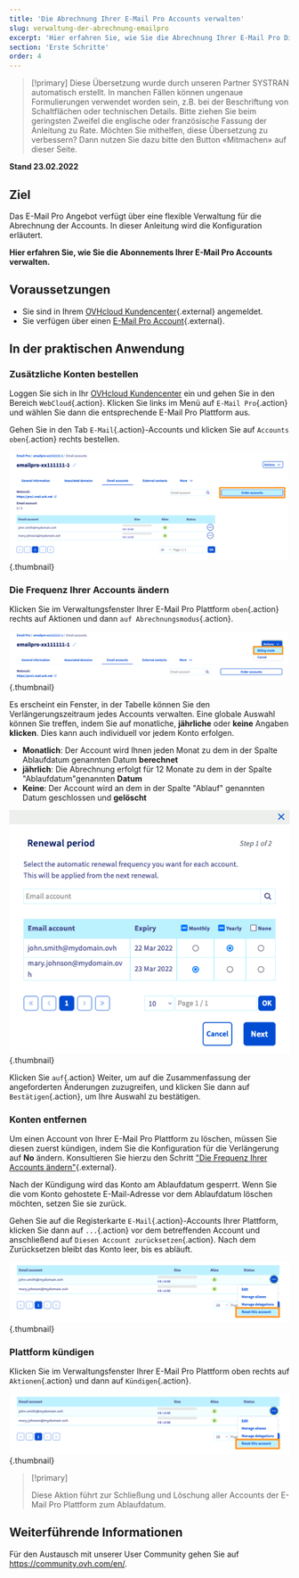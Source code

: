 ```yaml
---
title: 'Die Abrechnung Ihrer E-Mail Pro Accounts verwalten'
slug: verwaltung-der-abrechnung-emailpro
excerpt: 'Hier erfahren Sie, wie Sie die Abrechnung Ihrer E-Mail Pro Dienstleistung verwalten.'
section: 'Erste Schritte'
order: 4
---
```


> [!primary]
> Diese Übersetzung wurde durch unseren Partner SYSTRAN automatisch erstellt. In manchen Fällen können ungenaue Formulierungen verwendet worden sein, z.B. bei der Beschriftung von Schaltflächen oder technischen Details. Bitte ziehen Sie beim geringsten Zweifel die englische oder französische Fassung der Anleitung zu Rate. Möchten Sie mithelfen, diese Übersetzung zu verbessern? Dann nutzen Sie dazu bitte den Button «Mitmachen» auf dieser Seite.
>

**Stand 23.02.2022**

## Ziel

Das E-Mail Pro Angebot verfügt über eine flexible Verwaltung für die Abrechnung der Accounts. In dieser Anleitung wird die Konfiguration erläutert.

**Hier erfahren Sie, wie Sie die Abonnements Ihrer E-Mail Pro Accounts verwalten.**

## Voraussetzungen

- Sie sind in Ihrem [OVHcloud Kundencenter](https://www.ovh.com/auth/?action=gotomanager&from=https://www.ovh.de/&ovhSubsidiary=de){.external} angemeldet.
- Sie verfügen über einen [E-Mail Pro Account](https://www.ovhcloud.com/de/emails/email-pro/){.external}.

## In der praktischen Anwendung

### Zusätzliche Konten bestellen

Loggen Sie sich in Ihr [OVHcloud Kundencenter](https://www.ovh.com/auth/?action=gotomanager&from=https://www.ovh.de/&ovhSubsidiary=de) ein und gehen Sie in den Bereich `WebCloud`{.action}. Klicken Sie links im Menü auf `E-Mail Pro`{.action} und wählen Sie dann die entsprechende E-Mail Pro Plattform aus.

Gehen Sie in den Tab `E-Mail`{.action}-Accounts und klicken Sie auf `Accounts oben`{.action} rechts bestellen.

![billing_emailpro](images/billing-emailpro-01.png){.thumbnail}

### Die Frequenz Ihrer Accounts ändern <a name="periodicity"></a>

Klicken Sie im Verwaltungsfenster Ihrer E-Mail Pro Plattform `oben`{.action} rechts auf Aktionen und dann `auf Abrechnungsmodus`{.action}. 

![billing_emailpro](images/billing-emailpro-02.png){.thumbnail}

Es erscheint ein Fenster, in der Tabelle können Sie den Verlängerungszeitraum jedes Accounts verwalten. Eine globale Auswahl können Sie treffen, indem Sie auf monatliche, **jährliche** oder **keine** Angaben **klicken**. Dies kann auch individuell vor jedem Konto erfolgen.

- **Monatlich**: Der Account wird Ihnen jeden Monat zu dem in der Spalte Ablaufdatum genannten Datum **berechnet**
- **jährlich**: Die Abrechnung erfolgt für 12 Monate zu dem in der Spalte "Ablaufdatum"genannten **Datum**
- **Keine**\: Der Account wird an dem in der Spalte "Ablauf" genannten Datum geschlossen und **gelöscht**

![billing_emailpro](images/billing-emailpro-03.png){.thumbnail}

Klicken Sie `auf`{.action} Weiter, um auf die Zusammenfassung der angeforderten Änderungen zuzugreifen, und klicken Sie dann auf `Bestätigen`{.action}, um Ihre Auswahl zu bestätigen.

### Konten entfernen

Um einen Account von Ihrer E-Mail Pro Plattform zu löschen, müssen Sie diesen zuerst kündigen, indem Sie die Konfiguration für die Verlängerung auf **No** ändern. Konsultieren Sie hierzu den Schritt ["Die Frequenz Ihrer Accounts ändern"](#periodicity){.external}.

Nach der Kündigung wird das Konto am Ablaufdatum gesperrt. Wenn Sie die vom Konto gehostete E-Mail-Adresse vor dem Ablaufdatum löschen möchten, setzen Sie sie zurück.

Gehen Sie auf die Registerkarte `E-Mail`{.action}-Accounts Ihrer Plattform, klicken Sie dann auf `...`{.action} vor dem betreffenden Account und anschließend auf `Diesen Account zurücksetzen`{.action}. Nach dem Zurücksetzen bleibt das Konto leer, bis es abläuft.

![billing_emailpro](images/billing-emailpro-04.png){.thumbnail}

### Plattform kündigen

Klicken Sie im Verwaltungsfenster Ihrer E-Mail Pro Plattform oben rechts auf `Aktionen`{.action} und dann auf `Kündigen`{.action}. 

![billing_emailpro](images/billing-emailpro-04.png){.thumbnail}

> [!primary]
>
> Diese Aktion führt zur Schließung und Löschung aller Accounts der E-Mail Pro Plattform zum Ablaufdatum.

## Weiterführende Informationen
 
Für den Austausch mit unserer User Community gehen Sie auf <https://community.ovh.com/en/>.